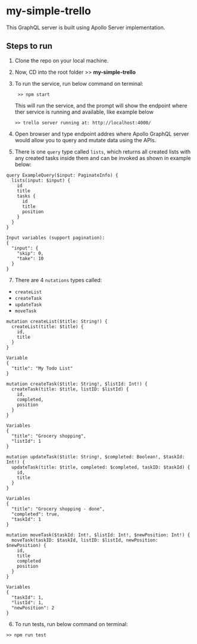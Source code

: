 # my-simple-trello
This GraphQL server is built using Apollo Server implementation.  


## Steps to run
1. Clone the repo on your local machine.

2. Now, CD into the root folder >> **my-simple-trello** 

3. To run the service, run below command on terminal:
    ```
     >> npm start
    ```
    This will run the service, and the prompt will show the endpoint where ther service is running and available, like example below
    ```
    >> trello server running at: http://localhost:4000/
    ```  

4. Open browser and type endpoint addres where Apollo GraphQL server would allow you to query and mutate data using the APIs.  

5. There is one `query` type called `lists`, which returns all created lists with any created tasks inside them and can be invoked as shown in example below:
```
query ExampleQuery($input: PaginateInfo) {
  lists(input: $input) {
    id
    title
    tasks {
      id
      title
      position
    }
  }
}

Input variables (support pagination):
{
  "input": {
    "skip": 0,
    "take": 10
  }
}
```

7. There are 4 `nutations` types called:
- `createList`
- `createTask`
- `updateTask`
- `moveTask`

```
mutation createList($title: String!) {
  createList(title: $title) {
    id,
    title
  }
}

Variable
{
  "title": "My Todo List"
}
```

```
mutation createTask($title: String!, $listId: Int!) {
  createTask(title: $title, listID: $listId) {
    id,
    completed,
    position
  }
}

Variables  
{
  "title": "Grocery shopping",
  "listId": 1
}
```

```
mutation updateTask($title: String!, $completed: Boolean!, $taskId: Int!) {
  updateTask(title: $title, completed: $completed, taskID: $taskId) {
    id,
    title
  }
}

Variables
{
  "title": "Grocery shopping - done",
  "completed": true,
  "taskId": 1
}
```

```
mutation moveTask($taskId: Int!, $listId: Int!, $newPosition: Int!) {
  moveTask(taskID: $taskId, listID: $listId, newPosition: $newPosition) {
    id,
    title
    completed
    position
  }
}

Variables
{
  "taskId": 1,
  "listId": 1,
  "newPosition": 2
}
```  

6. To run tests, run below command on terminal:
```
>> npm run test
``` 
